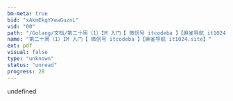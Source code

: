```yaml
---
bm-meta: true
bid: "xAkmEkqYXeaGuznL"
vid: "00"
path: "/Golang/文档/第二十周（1）IM 入门【 微信号 itcodeba 】【麻雀导航 it1024.site】.pdf"
name: "第二十周（1）IM 入门【 微信号 itcodeba 】【麻雀导航 it1024.site】"
ext: pdf
visual: false
type: "unknown"
status: "unread"
progress: 28
---
```

undefined